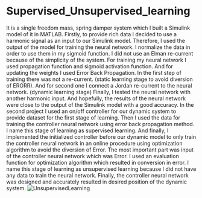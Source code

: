 # Supervised_Unsupervised_learning
It is a single freedom mass, spring damper system which I built a Simulink model of it in MATLAB.
Firstly, to provide rich data I decided to use a harmonic signal as an input to our Simulink model. Therefore, I used the output of the model for training the neural network.
I normalize the data in order to use them in my sigmoid function.
I did not use an Elman re-current because of the simplicity of the system.
For training my neural network I used propagation function and sigmoid activation function.
And for updating the weights I used Error Back Propagation.
In the first step of training there was not a re-current. (static learning stage to avoid diversion of ERORR). And for second one I connect a Jordan re-current to the neural network. (dynamic learning stage)
Finally, I tested the neural network with another harmonic input. And hopefully, the results of the neural network were close to the output of the Simulink model with a good accuracy.
In the second project I used an on/off controller for our dynamic system to provide dataset for the first stage of learning.  Then I used the data for training the controller neural network using error back propagation method. I name this stage of learning as supervised learning. And finally, I implemented the initialized controller before our dynamic model to only train the controller neural network in an online procedure using optimization algorithm to avoid the diversion of Error.
The most important part was input of the controller neural network which was Error. I used an evaluation function for optimization algorithm which resulted in conversion in error. I name this stage of learning as unsupervised learning because I did not have any data to train the neural network. Finally, the controller neural network was designed and accurately resulted in desired position of the dynamic system.
![UnsupervisedLearning](https://github.com/Alivaziri/Supervised_Unsupervised_learning/assets/24912257/96196a5b-c671-429d-aa48-934694bef4bf)


